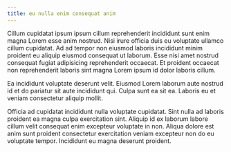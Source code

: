 ```yaml
---
title: eu nulla enim consequat anim
---
```


Cillum cupidatat ipsum ipsum cillum reprehenderit incididunt sunt enim magna Lorem esse anim nostrud. Nisi irure officia duis eu voluptate ullamco cillum cupidatat. Ad ad tempor non eiusmod laboris incididunt minim proident eu aliquip eiusmod consequat ut laborum. Esse nisi amet nostrud consequat fugiat adipisicing reprehenderit occaecat. Et proident occaecat non reprehenderit laboris sint magna Lorem ipsum id dolor laboris cillum.

Ea incididunt voluptate deserunt velit. Eiusmod Lorem laborum aute nostrud id et do pariatur sit aute incididunt qui. Culpa sunt ea sit ea. Laboris eu et veniam consectetur aliquip mollit.

Officia ad cupidatat incididunt nulla voluptate cupidatat. Sint nulla ad laboris proident ea magna culpa exercitation sint. Aliquip id ex laborum labore cillum velit consequat enim excepteur voluptate in non. Aliqua dolore est anim sunt proident consectetur exercitation veniam excepteur non do eu voluptate tempor. Incididunt eu magna deserunt proident.